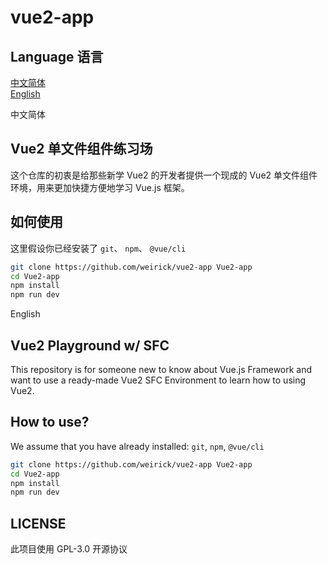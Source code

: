 # vue2-app

## Language 语言
[中文简体](#cmn-hans)  
[English](#en-us)

<span id="cmn-hans">中文简体</span>

## Vue2 单文件组件练习场
这个仓库的初衷是给那些新学 Vue2 的开发者提供一个现成的 Vue2 单文件组件环境，用来更加快捷方便地学习 Vue.js 框架。

## 如何使用  
  这里假设你已经安装了 `git`、 `npm`、 `@vue/cli`  
  ````bash
  git clone https://github.com/weirick/vue2-app Vue2-app
  cd Vue2-app
  npm install
  npm run dev
  ````
<span id="en-us">English</span>

## Vue2 Playground w/ SFC
This repository is for someone new to know about Vue.js Framework and want to use a ready-made Vue2 SFC Environment to learn how to using Vue2.

## How to use?
  We assume that you have already installed: `git`,  `npm`,  `@vue/cli`  
  ````bash
  git clone https://github.com/weirick/vue2-app Vue2-app
  cd Vue2-app
  npm install
  npm run dev
  ````
  
## LICENSE
此项目使用 GPL-3.0 开源协议

